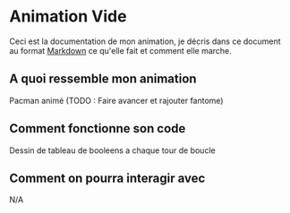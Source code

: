 # Animation Vide

Ceci est la documentation de mon animation, je décris dans ce document au format [Markdown](https://github.com/adam-p/markdown-here/wiki/Markdown-Cheatsheet) ce qu'elle fait et comment elle marche.

## A quoi ressemble mon animation
Pacman animé (TODO : Faire avancer et rajouter fantome)

## Comment fonctionne son code
Dessin de tableau de booleens a chaque tour de boucle

## Comment on pourra interagir avec
N/A

